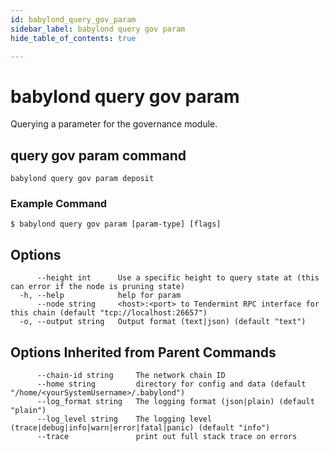 ```yaml
---
id: babylond_query_gov_param
sidebar_label: babylond query gov param
hide_table_of_contents: true

---
```


# babylond query gov param
Querying a parameter for the governance module.
## query gov param command
```
babylond query gov param deposit
```
### Example Command
```
$ babylond query gov param [param-type] [flags]
```
## Options
```
      --height int      Use a specific height to query state at (this can error if the node is pruning state)
  -h, --help            help for param
      --node string     <host>:<port> to Tendermint RPC interface for this chain (default "tcp://localhost:26657")
  -o, --output string   Output format (text|json) (default "text")
```
## Options Inherited from Parent Commands
```
      --chain-id string     The network chain ID
      --home string         directory for config and data (default "/home/<yourSystemUsername>/.babylond")
      --log_format string   The logging format (json|plain) (default "plain")
      --log_level string    The logging level (trace|debug|info|warn|error|fatal|panic) (default "info")
      --trace               print out full stack trace on errors
```